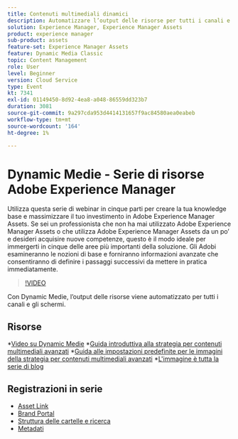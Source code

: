 ```yaml
---
title: Contenuti multimediali dinamici
description: Automatizzare l’output delle risorse per tutti i canali e gli schermi
solution: Experience Manager, Experience Manager Assets
product: experience manager
sub-product: assets
feature-set: Experience Manager Assets
feature: Dynamic Media Classic
topic: Content Management
role: User
level: Beginner
version: Cloud Service
type: Event
kt: 7341
exl-id: 01149450-8d92-4ea8-a048-86559dd323b7
duration: 3081
source-git-commit: 9a297cda953d4414131657f9ac84580aea0eabeb
workflow-type: tm+mt
source-wordcount: '164'
ht-degree: 1%

---
```


# Dynamic Medie - Serie di risorse Adobe Experience Manager

Utilizza questa serie di webinar in cinque parti per creare la tua knowledge base e massimizzare il tuo investimento in Adobe Experience Manager Assets. Se sei un professionista che non ha mai utilizzato Adobe Experience Manager Assets o che utilizza Adobe Experience Manager Assets da un po’ e desideri acquisire nuove competenze, questo è il modo ideale per immergerti in cinque delle aree più importanti della soluzione. Gli Adobi esamineranno le nozioni di base e forniranno informazioni avanzate che consentiranno di definire i passaggi successivi da mettere in pratica immediatamente.

>[!VIDEO](https://video.tv.adobe.com/v/332132/?quality=12&learn=on&hidetitle=true)

Con Dynamic Medie, l’output delle risorse viene automatizzato per tutti i canali e gli schermi.

## Risorse

*[Video su Dynamic Medie](https://experienceleague.adobe.com/docs/experience-manager-learn/assets/dynamic-media/dynamic-media-overview-feature-video-use.html#dynamic-media)
*[Guida introduttiva alla strategia per contenuti multimediali avanzati](https://www.adobe.com/content/dam/www/us/en/experience-manager/pdfs/dynamic-media-kickstart-guide-2019.pdf)
*[Guida alle impostazioni predefinite per le immagini della strategia per contenuti multimediali avanzati](https://www.adobe.com/content/dam/www/us/en/experience-manager/pdfs/dynamic-media-image-preset-guide.pdf)
*[L&#39;immagine è tutta la serie di blog](https://business.adobe.com/blog/basics/image-is-everything-part-1-has-your-rich-media-strategy-expired)

## Registrazioni in serie

* [Asset Link](asset-link.md)
* [Brand Portal](brand-portal.md)
* [Struttura delle cartelle e ricerca](folder-structure-search.md)
* [Metadati](metadata.md)
